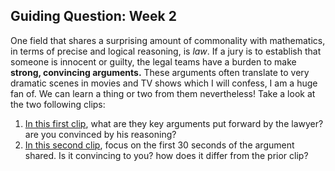 ## Guiding Question: Week 2

One field that shares a surprising amount of commonality with mathematics, in terms of precise and logical reasoning, is *law*. If a jury is to establish that someone is innocent or guilty, the legal teams have a burden to make **strong, convincing arguments.** These arguments often translate to very dramatic scenes in movies and TV shows which I will confess, I am a huge fan of. We can learn a thing or two from them nevertheless! Take a look at the two following clips:
 1. [In this first clip](https://www.youtube.com/watch?v=Nu6eR1Htq74&ab_channel=ABC), what are they key arguments put forward by the lawyer? are you convinced by his reasoning?
 2. [In this second clip](https://www.youtube.com/watch?v=ubje-xA3H9g&ab_channel=maria), focus on the first 30 seconds of the argument shared. Is it convincing to you? how does it differ from the prior clip?
